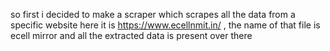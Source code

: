 so first i decided to make a scraper which scrapes all the data from a specific website here it is https://www.ecellnmit.in/ , the name of that file is ecell mirror and all the extracted data is present over there
